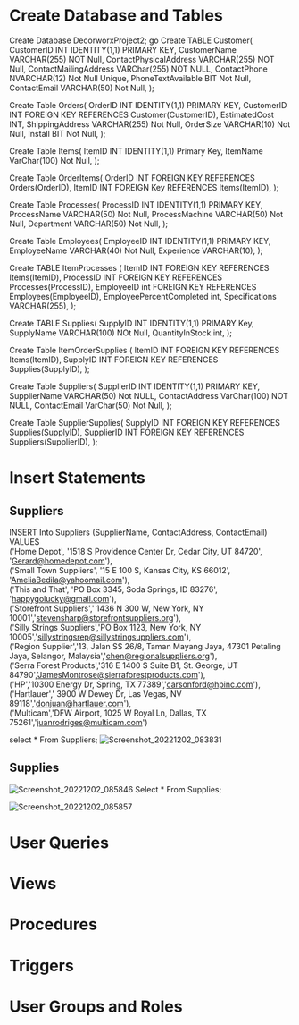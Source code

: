 # Create Database and Tables
Create Database DecorworxProject2;
go 
Create TABLE Customer(
    CustomerID INT IDENTITY(1,1) PRIMARY KEY,
    CustomerName VARCHAR(255) NOT Null,
    ContactPhysicalAddress VARCHAR(255) NOT Null,
    ContactMailingAddress VARChar(255) NOT NULL,
    ContactPhone NVARCHAR(12) Not Null Unique, 
    PhoneTextAvailable BIT Not Null,
    ContactEmail VARCHAR(50) Not Null, 
);

Create Table Orders(
    OrderID INT IDENTITY(1,1) PRIMARY KEY,
    CustomerID INT FOREIGN KEY REFERENCES Customer(CustomerID),
    EstimatedCost INT,
    ShippingAddress VARCHAR(255) Not Null,
    OrderSize VARCHAR(10) Not Null,
    Install BIT Not Null,
);

Create Table Items(
    ItemID INT IDENTITY(1,1) Primary Key,
    ItemName VarChar(100) Not Null,
);

Create Table OrderItems(
    OrderID INT FOREIGN KEY REFERENCES Orders(OrderID),
    ItemID INT FOREIGN Key REFERENCES Items(ItemID),
);

Create Table Processes(
    ProcessID INT IDENTITY(1,1) PRIMARY KEY, 
    ProcessName VARCHAR(50) Not Null,
    ProcessMachine VARCHAR(50) Not Null,
    Department VARCHAR(50) Not Null, 
);

Create Table Employees(
    EmployeeID INT IDENTITY(1,1) PRIMARY KEY,
    EmployeeName VARCHAR(40) Not Null,
    Experience VARCHAR(10),
);

Create TABLE ItemProcesses (
    ItemID INT FOREIGN KEY REFERENCES Items(ItemID),
    ProcessID INT FOREIGN KEY REFERENCES Processes(ProcessID),
    EmployeeID int FOREIGN KEY REFERENCES Employees(EmployeeID),
    EmployeePercentCompleted int,
    Specifications VARCHAR(255),
);

Create TABLE Supplies(
    SupplyID INT IDENTITY(1,1) PRIMARY Key,
    SupplyName VARCHAR(100) NOt Null,
    QuantityInStock int,
);

Create Table ItemOrderSupplies (
    ItemID INT FOREIGN KEY REFERENCES Items(ItemID),
    SupplyID INT FOREIGN KEY REFERENCES Supplies(SupplyID),
);

Create Table Suppliers(
    SupplierID INT IDENTITY(1,1) PRIMARY KEY,
    SupplierName VARCHAR(50) Not NULL,
    ContactAddress VarChar(100) NOT NULL,
    ContactEmail VarChar(50) Not Null, 
);

Create Table SupplierSupplies(
    SupplyID INT FOREIGN KEY REFERENCES Supplies(SupplyID),
    SupplierID INT FOREIGN KEY REFERENCES Suppliers(SupplierID),
);


# Insert Statements
## Suppliers
INSERT Into Suppliers (SupplierName, ContactAddress, ContactEmail) VALUES    
('Home Depot', '1518 S Providence Center Dr, Cedar City, UT 84720', 'Gerard@homedepot.com'),   
('Small Town Suppliers', '15 E 100 S, Kansas City, KS 66012', 'AmeliaBedila@yahoomail.com'),  
('This and That', 'PO Box 3345, Soda Springs, ID 83276', 'happygolucky@gmail.com'),  
('Storefront Suppliers',' 1436 N 300 W, New York, NY 10001','stevensharp@storefrontsuppliers.org'),  
('Silly Strings Suppliers','PO Box 1123, New York, NY 10005','sillystringsrep@sillystringsuppliers.com'),  
('Region Supplier','13, Jalan SS 26/8, Taman Mayang Jaya, 47301 Petaling Jaya, Selangor, Malaysia','chen@regionalsuppliers.org'),  
('Serra Forest Products','316 E 1400 S Suite B1, St. George, UT 84790','JamesMontrose@sierraforestproducts.com'),  
('HP','10300 Energy Dr, Spring, TX 77389','carsonford@hpinc.com'),  
('Hartlauer',' 3900 W Dewey Dr, Las Vegas, NV 89118','donjuan@hartlauer.com'),  
('Multicam','DFW Airport, 1025 W Royal Ln, Dallas, TX 75261','juanrodriges@multicam.com')  

select * From Suppliers;
![Screenshot_20221202_083831](https://user-images.githubusercontent.com/40216815/205420921-d3d0415a-6be0-4450-98e3-044071e5fc59.png)

## Supplies

![Screenshot_20221202_085846](https://user-images.githubusercontent.com/40216815/205421720-9c227ec3-7df1-4566-baad-71794c1f2759.png)
Select * From Supplies;
 
![Screenshot_20221202_085857](https://user-images.githubusercontent.com/40216815/205421728-b2d7d2d8-4666-4ce6-989b-d38b525ecd2d.png)

# User Queries

# Views

# Procedures
 
# Triggers

# User Groups and Roles

